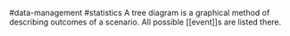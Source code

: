 #data-management #statistics 
A tree diagram is a graphical method of describing outcomes of a scenario. All possible [[event]]s are listed there.